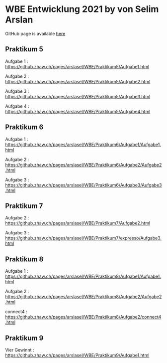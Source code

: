 # WBE Entwicklung 2021 by von Selim Arslan

GitHub page is available [here](https://github.zhaw.ch/pages/arslasel/WBE/)


##  Praktikum 5

  
Aufgabe 1 : https://github.zhaw.ch/pages/arslasel/WBE/Praktikum5/Aufgabe1.html



Aufgabe 2 : https://github.zhaw.ch/pages/arslasel/WBE/Praktikum5/Aufgabe2.html



Aufgabe 3 : https://github.zhaw.ch/pages/arslasel/WBE/Praktikum5/Aufgabe3.html



Aufgabe 4 : https://github.zhaw.ch/pages/arslasel/WBE/Praktikum5/Aufgabe4.html

## Praktikum 6

Aufgabe 1 : https://github.zhaw.ch/pages/arslasel/WBE/Praktikum6/Aufgabe1/Aufgabe1.html


Aufgabe 2 : https://github.zhaw.ch/pages/arslasel/WBE/Praktikum6/Aufgabe2/Aufgabe2.html


Aufgabe 3 : https://github.zhaw.ch/pages/arslasel/WBE/Praktikum6/Aufgabe3/Aufgabe3.html

## Praktikum 7

Aufgabe 2 : https://github.zhaw.ch/pages/arslasel/WBE/Praktikum7/Aufgabe2.html

Aufgabe 3 : https://github.zhaw.ch/pages/arslasel/WBE/Praktikum7/expresso/Aufgabe3.html

## Praktikum 8

Aufgabe 1 : https://github.zhaw.ch/pages/arslasel/WBE/Praktikum8/Aufgabe1/Aufgabe1.html

Aufgabe 2 : https://github.zhaw.ch/pages/arslasel/WBE/Praktikum8/Aufgabe2/Aufgabe2.html

connect4  : https://github.zhaw.ch/pages/arslasel/WBE/Praktikum8/Aufgabe2/connect4.html

## Praktikum 9

Vier Gewinnt : https://github.zhaw.ch/pages/arslasel/WBE/Praktikum9/Aufgabe1.html
